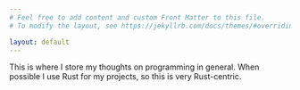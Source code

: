 ```yaml
---
# Feel free to add content and custom Front Matter to this file.
# To modify the layout, see https://jekyllrb.com/docs/themes/#overriding-theme-defaults

layout: default
---
```


This is where I store my thoughts on programming in general. When possible I use Rust
for my projects, so this is very Rust-centric.
